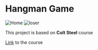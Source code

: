# Hangman Game

![Home](https://res.cloudinary.com/ddjb3qdew/image/upload/v1640198733/Hangman/main_ll69x8.png)
![loser](https://res.cloudinary.com/ddjb3qdew/image/upload/v1640198733/Hangman/lose_tlotzw.png)

This project is based on **Colt Steel** course

[Link](https://www.udemy.com/course/modern-react-bootcamp) to the course
